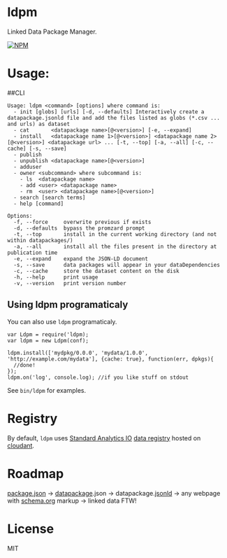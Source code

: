 ldpm
====

Linked Data Package Manager.

[![NPM](https://nodei.co/npm/ldpm.png)](https://nodei.co/npm/ldpm/)

Usage:
======

##CLI

    Usage: ldpm <command> [options] where command is:
      - init [globs] [urls] [-d, --defaults] Interactively create a datapackage.jsonld file and add the files listed as globs (*.csv ... and urls) as dataset
      - cat       <datapackage name>[@<version>] [-e, --expand]
      - install   <datapackage name 1>[@<version>] <datapackage name 2>[@<version>] <datapackage url> ... [-t, --top] [-a, --all] [-c, --cache] [-s, --save]
      - publish
      - unpublish <datapackage name>[@<version>]
      - adduser
      - owner <subcommand> where subcommand is:
        - ls  <datapackage name>
        - add <user> <datapackage name>
        - rm  <user> <datapackage name>[@<version>]
      - search [search terms]
      - help [command]
    
    Options:
      -f, --force     overwrite previous if exists
      -d, --defaults  bypass the promzard prompt
      -t, --top       install in the current working directory (and not within datapackages/)
      -a, --all       install all the files present in the directory at publication time
      -e, --expand    expand the JSON-LD document
      -s, --save      data packages will appear in your dataDependencies
      -c, --cache     store the dataset content on the disk
      -h, --help      print usage
      -v, --version   print version number


## Using ldpm programaticaly

You can also use ```ldpm``` programaticaly.

    var Ldpm = require('ldpm);
    var ldpm = new Ldpm(conf);
    
    ldpm.install(['mydpkg/0.0.0', 'mydata/1.0.0', 'http://example.com/mydata'], {cache: true}, function(err, dpkgs){
      //done!
    });
    ldpm.on('log', console.log); //if you like stuff on stdout


See ```bin/ldpm``` for examples.


Registry
========

By default, ```ldpm``` uses [Standard Analytics IO](http://standardanalytics.io)
[data registry](https://github.com/standard-analytics/linked-data-registry)
hosted on [cloudant](https://sballesteros.cloudant.com).

Roadmap
=======

[package.json](http://wiki.commonjs.org/wiki/Packages/1.1) -> [datapackage](http://dataprotocols.org/data-packages/).json -> datapackage.[jsonld](http://json-ld.org) -> any webpage with [schema.org](http://schema.org/DataCatalog) markup -> linked data FTW!


License
=======

MIT
